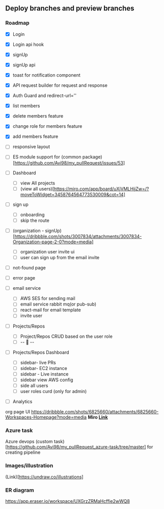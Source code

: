 ## Deploy branches and preview branches

### Roadmap

- [x] Login
- [x] Login api hook
- [x] signUp
- [x] signUp api
- [x] toast for notification component
- [x] API request builder for request and response
- [x] Auth Guard and redirect-url=''
- [x] list members
- [x] delete members feature
- [x] change role for members feature
- [x] add members feature
- [ ] responsive layout
- [ ] ES module support for (common package)[https://github.com/Avi98/my_pullRequest/issues/53]
- [ ] Dashboard

  - [ ] view All projects
  - [ ] (view all users)[https://miro.com/app/board/uXjVMLHijZw=/?moveToWidget=3458764564773530009&cot=14]

- [ ] sign up

  - [ ] onboarding
  - [ ] skip the route

- [ ] (organization - signUp)[https://dribbble.com/shots/3007834/attachments/3007834-Organization-page-2-0?mode=media]
  - [ ] organization user invite ui
  - [ ] user can sign up from the email invite
- [ ] not-found page
- [ ] error page
- [ ] email service

  - [ ] AWS SES for sending mail
  - [ ] email service rabbit mq(or pub-sub)
  - [ ] react-mail for email template
  - [ ] invite user

- [ ] Projects/Repos

  - [ ] Project/Repos CRUD based on the user role
  - [ ] -- 🤷 --

- [ ] Projects/Repos Dashboard

  - [ ] sidebar- live PRs
  - [ ] sidebar- EC2 instance
  - [ ] sidebar - Live instance
  - [ ] sidebar view AWS config
  - [ ] side all users
  - [ ] user roles curd (only for admin)

- [ ] Analytics

org page UI https://dribbble.com/shots/6825660/attachments/6825660-Workspaces-Homepage?mode=media
**Miro [Link](https://miro.com/app/board/uXjVMLHijZw=/?share_link_id=947536122154)**

### Azure task

Azure devops (custom task)[https://github.com/Avi98/my_pullRequest_azure-task/tree/master] for creating pipeline

### Images/illustration

(Link)[https://undraw.co/illustrations]

### ER diagram

https://app.eraser.io/workspace/UXGrzZRMaHcffie2wWQ8
